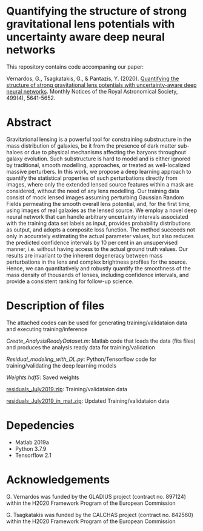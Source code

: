 # Quantifying the structure of strong gravitational lens potentials with uncertainty aware deep neural networks

This repository contains code accompaning our paper:

Vernardos, G., Tsagkatakis, G., & Pantazis, Y. (2020). 
[Quantifying the structure of strong gravitational lens potentials with uncertainty-aware deep neural networks](https://doi.org/10.1093/mnras/staa3201). 
Monthly Notices of the Royal Astronomical Society, 499(4), 5641-5652.

# Abstract
Gravitational lensing is a powerful tool for constraining substructure in the mass distribution of galaxies, be it from the presence of dark matter sub-haloes or due to physical mechanisms affecting the baryons throughout galaxy evolution. Such substructure is hard to model and is either ignored by traditional, smooth modelling, approaches, or treated as well-localized massive perturbers. In this work, we propose a deep learning approach to quantify the statistical properties of such perturbations directly from images, where only the extended lensed source features within a mask are considered, without the need of any lens modelling. Our training data consist of mock lensed images assuming perturbing Gaussian Random Fields permeating the smooth overall lens potential, and, for the first time, using images of real galaxies as the lensed source. We employ a novel deep neural network that can handle arbitrary uncertainty intervals associated with the training data set labels as input, provides probability distributions as output, and adopts a composite loss function. The method succeeds not only in accurately estimating the actual parameter values, but also reduces the predicted confidence intervals by 10 per cent in an unsupervised manner, i.e. without having access to the actual ground truth values. Our results are invariant to the inherent degeneracy between mass perturbations in the lens and complex brightness profiles for the source. Hence, we can quantitatively and robustly quantify the smoothness of the mass density of thousands of lenses, including confidence intervals, and provide a consistent ranking for follow-up science.

# Description of files
The attached codes can be used for generating training/validataion data and executing training/inference

*Create_AnalysisReadyDataset.m*: Matlab code that loads the data (fits files) and produces the analysis ready data for training/validation

*Residual_modeling_with_DL.py*: Python/Tensorflow code for training/validating the deep learning models

*Weights.hdf5*: Saved weights

[residuals_July2019.zip](https://drive.google.com/file/d/1pgMPfPJoTv6v6-YSw5gE0ol5c637rIPZ/view?usp=sharing): Training/validataion data

[residuals_July2019_in_mat.zip](https://drive.google.com/file/d/1-hxj8JfEWPj9kwCUBUtpvSmSSJGSBH40/view?usp=sharing): Updated Training/validataion data

# Depedencies
* Matlab 2019a
* Python 3.7.9
* Tensorflow 2.1

# Acknowledgements
G. Vernardos was funded by the GLADIUS project (contract no. 897124) within the H2020 Framework Program of the European Commission

G. Tsagkatakis was funded by the CALCHAS project (contract no. 842560) within the H2020 Framework Program of the European Commission
